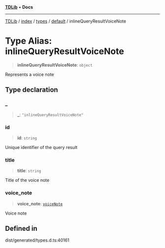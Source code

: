 [**TDLib**](../../../../../../README.md) • **Docs**

***

[TDLib](../../../../../../modules.md) / [index](../../../../../README.md) / [types](../../../README.md) / [default](../README.md) / inlineQueryResultVoiceNote

# Type Alias: inlineQueryResultVoiceNote

> **inlineQueryResultVoiceNote**: `object`

Represents a voice note

## Type declaration

### \_

> **\_**: `"inlineQueryResultVoiceNote"`

### id

> **id**: `string`

Unique identifier of the query result

### title

> **title**: `string`

Title of the voice note

### voice\_note

> **voice\_note**: [`voiceNote`](voiceNote.md)

Voice note

## Defined in

dist/generated/types.d.ts:40161
